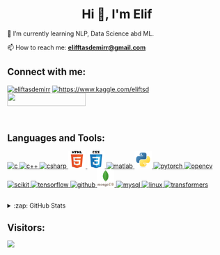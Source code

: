 <h1 align="center"> Hi 👋, I'm Elif </h1>

<!--
**eliffT/eliffT** is a ✨ _special_ ✨ repository because its `README.md` (this file) appears on your GitHub profile.

Here are some ideas to get you started:

- 🔭 I’m currently working on ...
-  ...
- 👯 I’m looking to collaborate on ...
- 🤔 I’m looking for help with ...
- 💬 Ask me about ...
 ...📫 How to reach me: 
- 😄 Pronouns: ...
- ⚡ Fun fact: ...
-->

🌱 I’m currently learning NLP, Data Science abd ML.

📫 How to reach me: **elifftasdemirr@gmail.com**

<h2> Connect with me: </h2>
<p align="left">
<a href="https://www.linkedin.com/in/eliftasdemirr/" target="blank"><img align="center" src="https://raw.githubusercontent.com/rahuldkjain/github-profile-readme-generator/master/src/images/icons/Social/linked-in-alt.svg" alt="eliftasdemirr" height="30" width="40" /></a>
<a href="https://www.kaggle.com/eliftsd" target="blank"><img align="center" src="https://raw.githubusercontent.com/rahuldkjain/github-profile-readme-generator/master/src/images/icons/Social/kaggle.svg" alt="https://www.kaggle.com/eliftsd" height="30" width="40" /></a>
<a href="https://huggingface.co/elftsdmr" target="blank"> <img  align="center" src="https://huggingface.co/datasets/huggingface/documentation-images/raw/main/transformers-logo-light.svg" width="180" height="30" /></a>
</p>
<br/>

<h2> Languages and Tools: </h2>

  <a href="https://www.w3schools.com/c/c_intro.php" target="_blank"> <img src="https://github.com/rahuldkjain/github-profile-readme-generator/blob/master/src/images/icons/ProgrammingLanguages/c.svg" alt="c" width="40" height="40"/> </a>
   <a href="https://www.w3schools.com/cpp/default.asp" target="_blank"> <img src="https://github.com/rahuldkjain/github-profile-readme-generator/blob/master/src/images/icons/ProgrammingLanguages/cpp.svg" alt="c++" width="40" height="40"/> </a>
   <a href="https://www.w3schools.com/cs/index.php" target="_blank"> <img src="https://github.com/rahuldkjain/github-profile-readme-generator/blob/master/src/images/icons/ProgrammingLanguages/csharp.svg" alt="csharp" width="40" height="40"/> </a>
    <a href="https://www.w3schools.com/html/" target="_blank"> <img src="https://raw.githubusercontent.com/devicons/devicon/master/icons/html5/html5-original-wordmark.svg" alt="html5" width="40" height="40"/> </a>
    <a href="https://www.w3schools.com/css/" target="_blank"> <img src="https://raw.githubusercontent.com/devicons/devicon/master/icons/css3/css3-original-wordmark.svg" alt="css3" width="40" height="40"/> </a>
   <a href="https://www.mathworks.com/products/matlab.html" target="_blank"> <img src="https://github.com/rahuldkjain/github-profile-readme-generator/blob/master/src/images/icons/Software/matlab.svg" alt="matlab" width="40" height="40"/> </a>
 <a href="https://www.python.org" target="_blank"> <img src="https://raw.githubusercontent.com/devicons/devicon/master/icons/python/python-original.svg" alt="python" width="40" height="40"/> </a>
  <a href="https://pytorch.org/" target="_blank"> <img src="https://github.com/rahuldkjain/github-profile-readme-generator/blob/master/src/images/icons/AIML/pytorch.svg" alt="pytorch" width="40" height="40"/> </a>
    <a href="https://opencv.org/" target="_blank"> <img src="https://github.com/rahuldkjain/github-profile-readme-generator/blob/master/src/images/icons/AIML/opencv.svg" alt="opencv" width="40" height="40"/> </a>
   <a href="https://scikit-learn.org/stable/" target="_blank"> <img src="https://github.com/rahuldkjain/github-profile-readme-generator/blob/master/src/images/icons/AIML/scikit.svg" alt="scikit" width="40" height="40"/> </a>
     <a href="https://www.tensorflow.org/" target="_blank"> <img src="https://github.com/rahuldkjain/github-profile-readme-generator/blob/master/src/images/icons/AIML/tensorflow.svg" alt="tensorflow" width="40" height="40"/> </a>
   <a href="https://github.com/" target="_blank"> <img src="https://github.com/rahuldkjain/github-profile-readme-generator/blob/master/src/images/icons/Social/github.svg" alt="github" width="40" height="40"/> </a>
 <a href="https://www.mongodb.com/" target="_blank"> <img src="https://raw.githubusercontent.com/devicons/devicon/master/icons/mongodb/mongodb-original-wordmark.svg" alt="mongodb" width="40" height="40"/> </a>
  <a href="https://www.mysql.com/" target="_blank"> <img src="https://github.com/rahuldkjain/github-profile-readme-generator/blob/master/src/images/icons/Database/mysql.svg" alt="mysql" width="40" height="40"/> </a>
    <a href="https://www.linux.org/" target="_blank"> <img src="https://github.com/rahuldkjain/github-profile-readme-generator/blob/master/src/images/icons/Other/linux.svg" alt="linux" width="40" height="40"/> </a>
    <a href="https://huggingface.co/" target="_blank"> <img src="https://huggingface.co/datasets/huggingface/documentation-images/raw/main/transformers-logo-dark.svg"  alt="transformers" width="200" height="40"/> </a>
    
    
    
<br/>
<details>
  <summary>:zap: GitHub Stats</summary>

  <img align="left" alt="eliffT's GitHub Stats" src="https://github-readme-stats.vercel.app/api?username=eliffT&show_icons=true&hide_border=false&title_color=ff652f&icon_color=FFE400&bg_color=09131B&text_color=ffffff&border_color=0c1a25" />

</details>

<h2> Visitors: </h2>
<img src= "https://profile-counter.glitch.me/{eliffT}/count.svg" />

